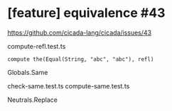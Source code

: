 # [feature] equivalence #43

https://github.com/cicada-lang/cicada/issues/43

compute-refl.test.ts

```
compute the(Equal(String, "abc", "abc"), refl)
```

Globals.Same

check-same.test.ts
compute-same.test.ts

Neutrals.Replace
